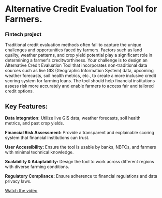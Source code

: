 # **Alternative Credit Evaluation Tool for Farmers.**
### Fintech project

Traditional credit evaluation methods often fail to capture the unique challenges and opportunities faced by farmers. Factors such as land quality, weather patterns, and crop yield potential play a significant role in determining a farmer's creditworthiness. Your challenge is to design an Alternative Credit Evaluation Tool that incorporates non-traditional data sources such as live GIS (Geographic Information System) data, upcoming weather forecasts, soil health metrics, etc., to create a more inclusive credit scoring system for farming loans. The tool should help financial institutions assess risk more accurately and enable farmers to access fair and tailored credit options.

## **Key Features:**

**Data Integration:** Utilize live GIS data, weather forecasts, soil health metrics, and past crop yields.

**Financial Risk Assessment:** Provide a transparent and explainable scoring system that financial institutions can trust.

**User Accessibility:** Ensure the tool is usable by banks, NBFCs, and farmers with minimal technical knowledge.

**Scalability & Adaptability:** Design the tool to work across different regions with diverse farming conditions.

**Regulatory Compliance:** Ensure adherence to financial regulations and data privacy laws.

[Watch the video](https://github.com/LJ-ANK/Hackathon/new/main?filename=README.md)
